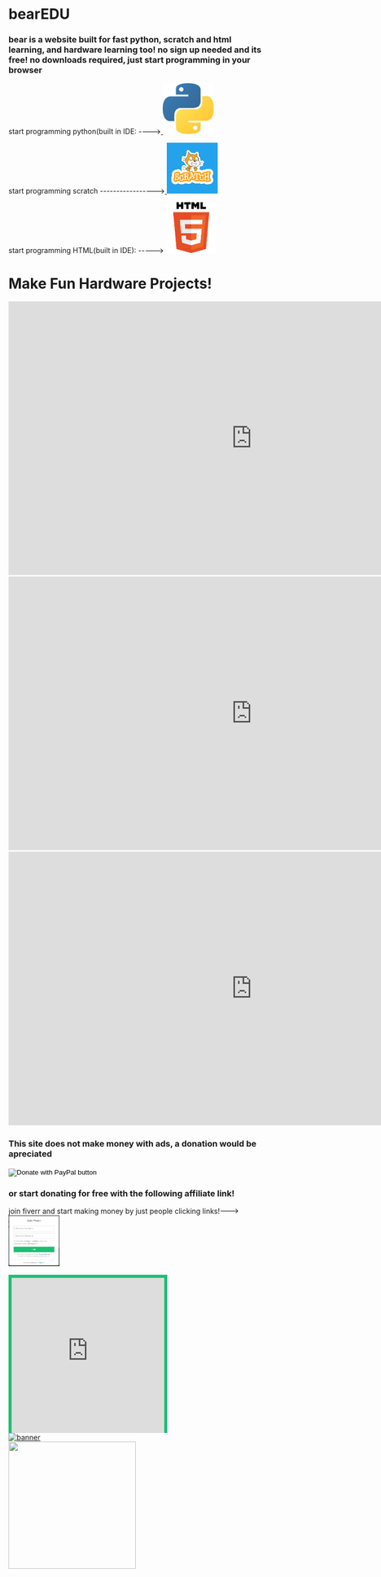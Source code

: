# bearEDU
<html>
  <h3>bear is a website built for fast python, scratch and html learning, and hardware learning too! no sign up needed and its free! no downloads required, just start programming in your browser</h3>
</html>

<html>
<body>
<p>
start programming python(built in IDE: ----><a href="https://pycommunity30.github.io/codeedupython/">
<img border="0" alt="W3Schools" src="pythonimage.jpg" width="100" height="100">
</a>
</p>
</body>
</html>

<html>
<body>
<p>
start programming scratch -----------------><a href="https://pycommunity30.github.io/codeedupython/">
<img border="0" alt="W3Schools" src="0bdbd10ab2fa7096299f7c78e1ac55f5.png" width="100" height="100">
</a>
</p>
</body>
</html>

<html>
<body>
<p>
 start programming HTML(built in IDE): -----> <a href="https://www.w3schools.com">
<img border="0" alt="W3Schools" src="htmlimage.png" width="100" height="100">
</a>
</p>
</body>
</html>
<h1>Make Fun Hardware Projects!</h1>
<iframe width="956" height="538" src="https://www.youtube.com/embed/Ci_MoEYsrx0" frameborder="0" allow="accelerometer; autoplay; clipboard-write; encrypted-media; gyroscope; picture-in-picture" allowfullscreen></iframe>
<iframe width="956" height="538" src="https://www.youtube.com/embed/TXpTyGEQxG4" frameborder="0" allow="accelerometer; autoplay; clipboard-write; encrypted-media; gyroscope; picture-in-picture" allowfullscreen></iframe>
<iframe width="956" height="538" src="https://www.youtube.com/embed/iqiBcS4kRxg" frameborder="0" allow="accelerometer; autoplay; clipboard-write; encrypted-media; gyroscope; picture-in-picture" allowfullscreen></iframe>
<h3>This site does not make money with ads, a donation would be apreciated</h3>
<form action="https://www.paypal.com/donate" method="post" target="_top">
  <input type="hidden" name="cmd" value="_donations" />
  <input type="hidden" name="business" value="llamanado@gmail.com" />
  <input type="hidden" name="currency_code" value="CAD" />
  <input type="image" src="https://www.paypalobjects.com/en_US/i/btn/btn_donateCC_LG.gif" border="0" name="submit" title="PayPal - The safer, easier way to pay online!"  alt="Donate with PayPal button" />
  <img alt="" border="0" src="https://www.paypal.com/en_CA/i/scr/pixel.gif" width="3" height="3" />
  </form>
  <h3>or start donating for free with the following affiliate link!</h3>
<html>
<body>
<p>
join fiverr and start making money by just people clicking links!---><a href="https://track.fiverr.com/visit/?bta=176920&brand=fiverrhybrid">
<img border="0" alt="W3Schools" src="Choose-a-username-for-your-Fiverr-account.jpg" width="100" height="100">
</a>
</p>
</body>
</html>
<div class="fiverr-video-banner-warp" style="display:inline-block"><div class="fiverr-video-banner-iframe" style="display:block; width:100%; max-width:560px; box-sizing:border-box;border-top:6px solid #1dbf73; border-left:6px solid #1dbf73; border-right:6px solid #1dbf73; "><div class="fluid-width-video-wrapper" style="padding-top:0; padding-bottom:0;"><iframe width="100%" height="305" style="display:block; position:relative; margin-bottom:0; height:305px;" src="https://www.youtube.com/embed/YMjO27kncsY" frameborder="0" allow="accelerometer; autoplay; encrypted-media; gyroscope; picture-in-picture" allowfullscreen></iframe></div></div><div class="fiverr-video-banner-image"><a href="https://track.fiverr.com/visit/?bta=176920&nci=8195" target="_blank" title="Link" style="display:block;"><img style="display:block;" src="https://fiverr-res.cloudinary.com/image/upload/f_auto,q_auto/v1/attachments/generic_asset/asset/5238f0cc2d9fae52cbd3d417d9260c44-1601541324975/bottom-banner-1.gif" alt="banner"/></a></div></div>
<a href="https://track.fiverr.com/visit/?bta=176920&nci=8126" Target="_Top"><img border="0" src="https://fiverr.ck-cdn.com/tn/serve/?cid=9457315"  width="250" height="250"></a>

